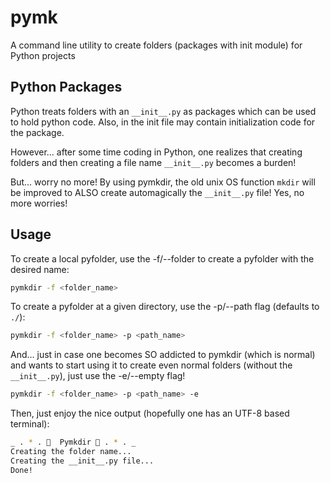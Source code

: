 # pymk

A command line utility to create folders (packages with init module) for Python projects

## Python Packages

Python treats folders with an ```__init__.py``` as packages which can be used to hold python code. Also,
in the init file may contain initialization code for the package.

However... after some time coding in Python, one realizes that creating folders and then creating
 a file name ```__init__.py``` becomes a burden!

But... worry no more! By using pymkdir, the old unix OS function ```mkdir``` will be improved to ALSO
create automagically the ```__init__.py``` file! Yes, no more worries!

## Usage

To create a local pyfolder, use the -f/--folder to create a pyfolder with the desired name:

```bash
pymkdir -f <folder_name>
```

To create a pyfolder at a given directory, use the -p/--path flag (defaults to ```./```):

```bash
pymkdir -f <folder_name> -p <path_name>
```

And... just in case one becomes SO addicted to pymkdir (which is normal) and wants to start using it to create
even normal folders (without the ```__init__.py```), just use the -e/--empty flag!

```bash
pymkdir -f <folder_name> -p <path_name> -e
```

Then, just enjoy the nice output (hopefully one has an UTF-8 based terminal):

```bash
_ . * . 📂  Pymkdir 📂 . * . _
Creating the folder name...
Creating the __init__.py file...
Done!
```